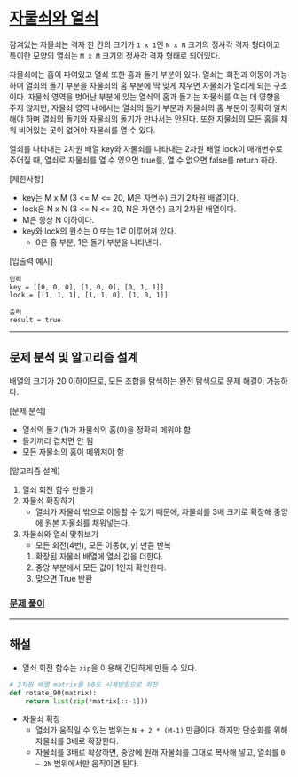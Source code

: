 # [자물쇠와 열쇠](https://school.programmers.co.kr/learn/courses/30/lessons/60059)

잠겨있는 자몰쇠는 격자 한 칸의 크기가 `1 x 1`인 `N x N` 크기의 정사각 격자 형태이고 특이한 모양의 열쇠는 `M x M` 크기의 정사각 격자 형태로 되어있다.

자물쇠에는 홈이 파여있고 열쇠 또한 홈과 돌기 부분이 있다. 
열쇠는 회전과 이동이 가능하며 열쇠의 돌기 부분을 자물쇠의 홈 부분에 딱 맞게 채우면 자물쇠가 열리게 되는 구조이다.
자물쇠 영역을 벗어난 부분에 있는 열쇠의 홈과 돌기는 자물쇠를 여는 데 영향을 주지 않지만, 
자물쇠 영역 내에서는 열쇠의 돌기 부분과 자물쇠의 홈 부분이 정확히 일치해야 하며 열쇠의 돌기와 자물쇠의 돌기가 만나서는 안된다.
또한 자물쇠의 모든 홈을 채워 비어있는 곳이 없어야 자물쇠를 열 수 있다.

열쇠를 나타내는 2차원 배열 key와 자물쇠를 나타내는 2차원 배열 lock이 매개변수로 주어질 때,
열쇠로 자물쇠를 열 수 있으면 true를, 열 수 없으면 false를 return 하라.

[제한사항]

- key는 M x M (3 <= M <= 20, M은 자연수) 크기 2차원 배열이다.
- lock은 N x N (3 <= N <= 20, N은 자연수) 크기 2차원 배열이다.
- M은 항상 N 이하이다.
- key와 lock의 원소는 0 또는 1로 이루어져 있다.
    - 0은 홈 부분, 1은 돌기 부분을 나타낸다.
    
[입출력 예시]

```
입력
key = [[0, 0, 0], [1, 0, 0], [0, 1, 1]]
lock = [[1, 1, 1], [1, 1, 0], [1, 0, 1]]

출력
result = true
```

---

## 문제 분석 및 알고리즘 설계

배열의 크기가 20 이하이므로, 모든 조합을 탐색하는 완전 탐색으로 문제 해결이 가능하다.

[문제 분석]
- 열쇠의 돌기(1)가 자물쇠의 홈(0)을 정확히 메워야 함
- 돌기끼리 겹치면 안 됨
- 모든 자물쇠의 홈이 메워져야 함

[알고리즘 설계]
1. 열쇠 회전 함수 만들기
2. 자물쇠 확장하기
    - 열쇠가 자물쇠 밖으로 이동할 수 있기 때문에, 자물쇠를 3배 크기로 확장해 중앙에 원본 자물쇠를 채워넣는다.
3. 자물쇠와 열쇠 맞춰보기
    - 모든 회전(4번), 모든 이동(x, y) 만큼 반복
    1. 확장된 자물쇠 배열에 열쇠 값을 더한다.
    2. 중앙 부분에서 모든 값이 1인지 확인한다.
    3. 맞으면 True 반환

### [문제 풀이](10_sol.py)

---

## 해설

- 열쇠 회전 함수는 `zip`을 이용해 간단하게 만들 수 있다.

```python
# 2차원 배열 matrix를 90도 시계방향으로 회전
def rotate_90(matrix):
    return list(zip(*matrix[::-1]))
```

- 자물쇠 확장
  - 열쇠가 움직일 수 있는 범위는 `N + 2 * (M-1)` 만큼이다. 하지만 단순화를 위해 자물쇠를 3배로 확장한다.
  - 자물쇠를 3배로 확장하면, 중앙에 원래 자물쇠를 그대로 복사해 넣고, 열쇠를 `0 ~ 2N` 범위에서만 움직이면 된다.
